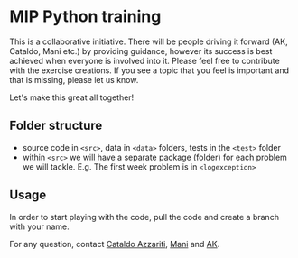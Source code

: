 # MIP Python training
This is a collaborative initiative. There will be people driving it forward (AK, Cataldo, Mani etc.) by providing guidance, however its success is best achieved when everyone is involved into it. Please feel free to contribute with the exercise creations. If you see a topic that you feel is important and that is missing, please let us know.
 
Let's make this great all together! 

 
## Folder structure
* source code in `<src>`, data in `<data>` folders, tests in the `<test>` folder
* within `<src>` we will have a separate package (folder) for each problem we will tackle. E.g. The first week problem is in `<logexception>`


## Usage
In order to start playing with the code, pull the code and create a branch with your name.

For any question, contact [Cataldo Azzariti](cataldo.azzariti@sapient.com), [Mani](manimegalai.jaganathan@sapient.com) and [AK](anubhav.khanna@sapient.com).
